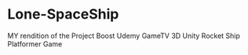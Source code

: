 # Lone-SpaceShip
MY rendition of the Project Boost Udemy GameTV 3D Unity Rocket Ship Platformer Game
